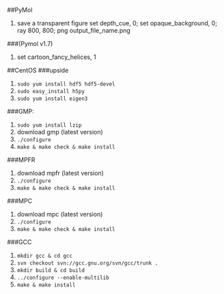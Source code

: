 ##PyMol

1. save a transparent figure
set depth_cue, 0; set opaque_background, 0; ray 800, 800; png output_file_name.png

###(Pymol v1.7)
1. set cartoon_fancy_helices, 1

##CentOS
###upside

1. `sudo yum install hdf5 hdf5-devel`
2. `sudo easy_install h5py`
3. `sudo yum install eigen3`


###GMP:
1. `sudo yum install lzip`
2. download gmp (latest version)
3. `./configure`
4. `make & make check & make install`

###MPFR
1. download mpfr (latest version)
2. `./configure`
3. `make & make check & make install`

###MPC
1. download mpc (latest version)
2. `./configure`
3. `make & make check & make install`

###GCC
1. `mkdir gcc & cd gcc`
2. `svn checkout svn://gcc.gnu.org/svn/gcc/trunk .`
3. `mkdir build & cd build`
4. `../configure --enable-multilib`
5. `make & make install`
